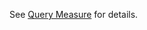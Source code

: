<!-- CapabilityStatement-MeasureSource-QueryMeasure-CSV-Pull-intro.md {% comment %}
*******************************************************************************************
*                             WARNING: DO NOT EDIT THIS FILE                              *
*                                                                                         *
* This file is generated by SUSHI. Any edits you make to this file will be overwritten.   *
*                                                                                         *
* To change the contents of this file, edit the original source file at:                  *
* ig-data\input\includes\CapabilityStatement-MeasureSource-QueryMeasure-CSV-Pull-intro.md *
*******************************************************************************************
{% endcomment %} -->
See <a href='transaction-1.html'>Query Measure</a> for details.